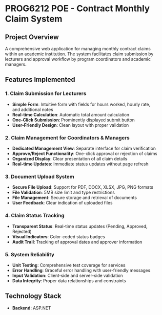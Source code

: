 # PROG6212 POE - Contract Monthly Claim System

## Project Overview
A comprehensive web application for managing monthly contract claims within an academic institution. The system facilitates claim submission by lecturers and approval workflow by program coordinators and academic managers.

## Features Implemented

### 1. Claim Submission for Lecturers
- **Simple Form**: Intuitive form with fields for hours worked, hourly rate, and additional notes
- **Real-time Calculation**: Automatic total amount calculation
- **One-Click Submission**: Prominently displayed submit button
- **User-Friendly Design**: Clean layout with proper validation

### 2. Claim Management for Coordinators & Managers
- **Dedicated Management View**: Separate interface for claim verification
- **Approve/Reject Functionality**: One-click approval or rejection of claims
- **Organized Display**: Clear presentation of all claim details
- **Real-time Updates**: Immediate status updates without page refresh

### 3. Document Upload System
- **Secure File Upload**: Support for PDF, DOCX, XLSX, JPG, PNG formats
- **File Validation**: 5MB size limit and type restrictions
- **File Management**: Secure storage and retrieval of documents
- **User Feedback**: Clear indication of uploaded files

### 4. Claim Status Tracking
- **Transparent Status**: Real-time status updates (Pending, Approved, Rejected)
- **Visual Indicators**: Color-coded status badges
- **Audit Trail**: Tracking of approval dates and approver information

### 5. System Reliability
- **Unit Testing**: Comprehensive test coverage for services
- **Error Handling**: Graceful error handling with user-friendly messages
- **Input Validation**: Client-side and server-side validation
- **Data Integrity**: Proper data relationships and constraints

## Technology Stack
- **Backend**: ASP.NET